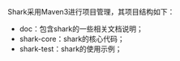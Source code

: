 Shark采用Maven3进行项目管理，其项目结构如下：

- doc：包含shark的一些相关文档说明；
- shark-core：shark的核心代码；
- shark-test：shark的使用示例；
